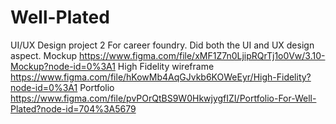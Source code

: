 # Well-Plated
UI/UX Design project 2 For career foundry. Did both the UI and UX design aspect.
Mockup
https://www.figma.com/file/xMF1Z7n0LjipRQrTj1o0Vw/3.10-Mockup?node-id=0%3A1 
High Fidelity wireframe https://www.figma.com/file/hKowMb4AqGJvkb6KOWeEyr/High-Fidelity?node-id=0%3A1
Portfolio https://www.figma.com/file/pvPOrQtBS9W0HkwjygfIZI/Portfolio-For-Well-Plated?node-id=704%3A5679
